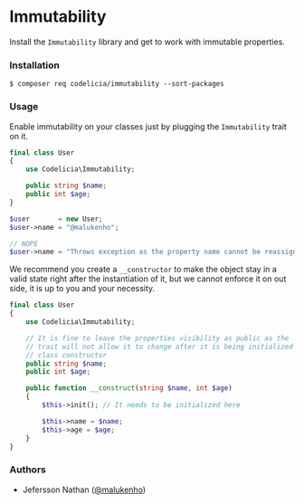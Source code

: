 Immutability
============

Install the `Immutability` library and get to work with immutable properties.

### Installation

```
$ composer req codelicia/immutability --sort-packages
```

### Usage

Enable immutability on your classes just by plugging the `Immutability` trait on it.

```php
final class User
{
    use Codelicia\Immutability;

    public string $name;
    public int $age;
}

$user       = new User;
$user->name = "@malukenho";

// NOPE
$user->name = "Throws exception as the property name cannot be reassigned";
```

We recommend you create a `__constructor` to make the object stay in a valid state right
after the instantiation of it, but we cannot enforce it on out side, it is up to you and
your necessity.

```php
final class User
{
    use Codelicia\Immutability;

    // It is fine to leave the properties visibility as public as the `Immutability`
    // trait will not allow it to change after it is being initialized in the
    // class constructor
    public string $name;
    public int $age;

    public function __construct(string $name, int $age)
    {
        $this->init(); // It needs to be initialized here

        $this->name = $name;
        $this->age = $age;
    }
}
```

### Authors

* Jefersson Nathan ([@malukenho](https://github.com/malukenho))
